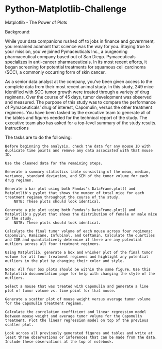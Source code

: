 # Python-Matplotlib-Challenge

Matplotlib - The Power of Plots

Background: 

While your data companions rushed off to jobs in finance and government, you remained adamant that science was the way for you. Staying true to your mission, you've joined Pymaceuticals Inc., a burgeoning pharmaceutical company based out of San Diego. Pymaceuticals specializes in anti-cancer pharmaceuticals. In its most recent efforts, it began screening for potential treatments for squamous cell carcinoma (SCC), a commonly occurring form of skin cancer.

As a senior data analyst at the company, you've been given access to the complete data from their most recent animal study. In this study, 249 mice identified with SCC tumor growth were treated through a variety of drug regimens. Over the course of 45 days, tumor development was observed and measured. The purpose of this study was to compare the performance of Pymaceuticals' drug of interest, Capomulin, versus the other treatment regimens. You have been tasked by the executive team to generate all of the tables and figures needed for the technical report of the study. The executive team also has asked for a top-level summary of the study results.
Instructions

The tasks are to do the following:

    Before beginning the analysis, check the data for any mouse ID with duplicate time points and remove any data associated with that mouse ID.

    Use the cleaned data for the remaining steps.

    Generate a summary statistics table consisting of the mean, median, variance, standard deviation, and SEM of the tumor volume for each drug regimen.

    Generate a bar plot using both Pandas's DataFrame.plot() and Matplotlib's pyplot that shows the number of total mice for each treatment regimen throughout the course of the study.
        NOTE: These plots should look identical.

    Generate a pie plot using both Pandas's DataFrame.plot() and Matplotlib's pyplot that shows the distribution of female or male mice in the study.
        NOTE: These plots should look identical.

    Calculate the final tumor volume of each mouse across four regimens: Capomulin, Ramicane, Infubinol, and Ceftamin. Calculate the quartiles and IQR and quantitatively determine if there are any potential outliers across all four treatment regimens.

    Using Matplotlib, generate a box and whisker plot of the final tumor volume for all four treatment regimens and highlight any potential outliers in the plot by changing their color and style.

    Note: All four box plots should be within the same figure. Use this Matplotlib documentation page for help with changing the style of the outliers.

    Select a mouse that was treated with Capomulin and generate a line plot of tumor volume vs. time point for that mouse.

    Generate a scatter plot of mouse weight versus average tumor volume for the Capomulin treatment regimen.

    Calculate the correlation coefficient and linear regression model between mouse weight and average tumor volume for the Capomulin treatment. Plot the linear regression model on top of the previous scatter plot.

    Look across all previously generated figures and tables and write at least three observations or inferences that can be made from the data. Include these observations at the top of notebook.

